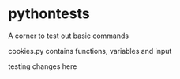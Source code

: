 # pythontests
 A corner to test out basic commands

 cookies.py contains functions, variables and input

  testing changes here
